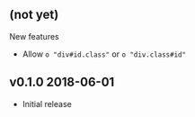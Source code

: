 ## (not yet)

New features

- Allow `o "div#id.class"` or `o "div.class#id"`

## v0.1.0 2018-06-01

- Initial release
